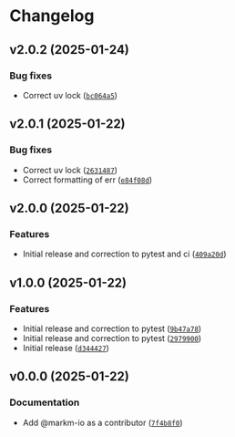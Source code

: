 # Changelog

## v2.0.2 (2025-01-24)

### Bug fixes

- Correct uv lock ([`bc064a5`](https://github.com/markm-io/slack-webhook-notifier/commit/bc064a5310e73d6bc446ca79e17b385ee9fe69c9))

## v2.0.1 (2025-01-22)

### Bug fixes

- Correct uv lock ([`2631487`](https://github.com/markm-io/slack-webhook-notifier/commit/2631487ee2c49346fbaed40b909aea4377533b00))
- Correct formatting of err ([`e84f08d`](https://github.com/markm-io/slack-webhook-notifier/commit/e84f08d27b31a257aca7a77507c6008c1d7de09d))

## v2.0.0 (2025-01-22)

### Features

- Initial release and correction to pytest and ci ([`409a20d`](https://github.com/markm-io/slack-webhook-notifier/commit/409a20d8d847b7df6c82f2a978f5aca26098021d))

## v1.0.0 (2025-01-22)

### Features

- Initial release and correction to pytest ([`9b47a78`](https://github.com/markm-io/slack-webhook-notifier/commit/9b47a78f1f4dea10bb24ff3716687b3b5a826227))
- Initial release and correction to pytest ([`2979900`](https://github.com/markm-io/slack-webhook-notifier/commit/29799009f6de431b1e6ae3942dcd26ce6f85fd1a))
- Initial release ([`d344427`](https://github.com/markm-io/slack-webhook-notifier/commit/d3444277981fbf0476b28f7caade0bd3ca60de53))

## v0.0.0 (2025-01-22)

### Documentation

- Add @markm-io as a contributor ([`7f4b8f0`](https://github.com/markm-io/slack-webhook-notifier/commit/7f4b8f04753120f7bf68793171fd5c90e02aac32))
